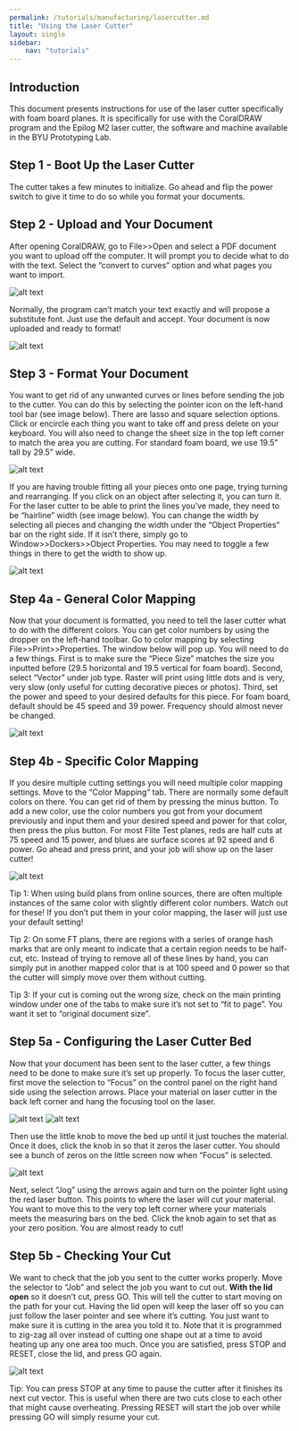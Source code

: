 ```yaml
---
permalink: /tutorials/manufacturing/lasercutter.md
title: "Using the Laser Cutter"
layout: single
sidebar:
    nav: "tutorials"
---
```


## Introduction

This document presents instructions for use of the laser cutter specifically with foam board planes. It is specifically for use with the CoralDRAW program and the Epilog M2 laser cutter, the software and machine available in the BYU Prototyping Lab. 

## Step 1 - Boot Up the Laser Cutter

The cutter takes a few minutes to initialize. Go ahead and flip the power switch to give it time to do so while you format your documents.

## Step 2 - Upload and Your Document

After opening CoralDRAW, go to File>>Open and select a PDF document you want to upload off the computer. It will prompt you to decide what to do with the text. Select the “convert to curves” option and what pages you want to import.

![alt text](_pages/figures/Coral_Text_1.JPG)

Normally, the program can’t match your text exactly and will propose a substitute font. Just use the default and accept. Your document is now uploaded and ready to format!

![alt text](_pages/figures/Coral_Text_2.JPG)

## Step 3 - Format Your Document

You want to get rid of any unwanted curves or lines before sending the job to the cutter. You can do this by selecting the pointer icon on the left-hand tool bar (see image below). There are lasso and square selection options. Click or encircle each thing you want to take off and press delete on your keyboard. You will also need to change the sheet size in the top left corner to match the area you are cutting. For standard foam board, we use 19.5” tall by 29.5” wide.

![alt text](_pages/figures/Pointer_Icon_3.jpg)

If you are having trouble fitting all your pieces onto one page, trying turning and rearranging. If you click on an object after selecting it, you can turn it. For the laser cutter to be able to print the lines you’ve made, they need to be “hairline” width (see image below). You can change the width by selecting all pieces and changing the width under the “Object Properties” bar on the right side. If it isn’t there, simply go to Window>>Dockers>>Object Properties. You may need to toggle a few things in there to get the width to show up.

![alt text](_pages/figures/Hairline_4.jpg)

## Step 4a - General Color Mapping

Now that your document is formatted, you need to tell the laser cutter what to do with the different colors. You can get color numbers by using the dropper on the left-hand toolbar. Go to color mapping by selecting File>>Print>>Properties. The window below will pop up. You will need to do a few things. First is to make sure the “Piece Size” matches the size you inputted before (29.5 horizontal and 19.5 vertical for foam board). Second, select “Vector” under job type. Raster will print using little dots and is very, very slow (only useful for cutting decorative pieces or photos). Third, set the power and speed to your desired defaults for this piece. For foam board, default should be 45 speed and 39 power. Frequency should almost never be changed.

![alt text](_pages/figures/Color_Map_Main_5.JPG)

## Step 4b - Specific Color Mapping

If you desire multiple cutting settings you will need multiple color mapping settings. Move to the “Color Mapping” tab. There are normally some default colors on there. You can get rid of them by pressing the minus button. To add a new color, use the color numbers you got from your document previously and input them and your desired speed and power for that color, then press the plus button. For most Flite Test planes, reds are half cuts at 75 speed and 15 power, and blues are surface scores at 92 speed and 6 power. Go ahead and press print, and your job will show up on the laser cutter!

![alt text](_pages/figures/Color_Map_Tab_6.JPG)

Tip 1: When using build plans from online sources, there are often multiple instances of the same color with slightly different color numbers. Watch out for these! If you don’t put them in your color mapping, the laser will just use your default setting!

Tip 2: On some FT plans, there are regions with a series of orange hash marks that are only meant to indicate that a certain region needs to be half-cut, etc. Instead of trying to remove all of these lines by hand, you can simply put in another mapped color that is at 100 speed and 0 power so that the cutter will simply move over them without cutting. 

Tip 3: If your cut is coming out the wrong size, check on the main printing window under one of the tabs to make sure it’s not set to “fit to page”. You want it set to “original document size”.


## Step 5a - Configuring the Laser Cutter Bed

Now that your document has been sent to the laser cutter, a few things need to be done to make sure it’s set up properly. To focus the laser cutter, first move the selection to “Focus” on the control panel on the right hand side using the selection arrows. Place your material on laser cutter in the back left corner and hang the focusing tool on the laser. 

![alt text](_pages/figures/Focus_Selection_7.jpg) ![alt text](.figures/Focus_Tool_8.jpg)

Then use the little knob to move the bed up until it just touches the material. Once it does, click the knob in so that it zeros the laser cutter. You should see a bunch of zeros on the little screen now when “Focus” is selected.

![alt text](_pages/figures/Focusing_9.jpg)

Next, select “Jog” using the arrows again and turn on the pointer light using the red laser button. This points to where the laser will cut your material. You want to move this to the very top left corner where your materials meets the measuring bars on the bed. Click the knob again to set that as your zero position. You are almost ready to cut!

## Step 5b - Checking Your Cut

We want to check that the job you sent to the cutter works properly. Move the selector to “Job” and select the job you want to cut out. **With the lid open** so it doesn’t cut, press GO. This will tell the cutter to start moving on the path for your cut. Having the lid open will keep the laser off so you can just follow the laser pointer and see where it’s cutting. You just want to make sure it is cutting in the area you told it to. Note that it is programmed to zig-zag all over instead of cutting one shape out at a time to avoid heating up any one area too much. Once you are satisfied, press STOP and RESET, close the lid, and press GO again. 

![alt text](_pages/figures/GO_10.jpg)

Tip: You can press STOP at any time to pause the cutter after it finishes its next cut vector. This is useful when there are two cuts close to each other that might cause overheating. Pressing RESET will start the job over while pressing GO will simply resume your cut.
